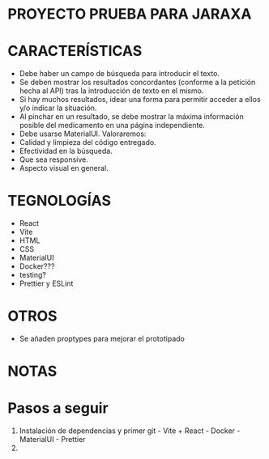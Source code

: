
# PROYECTO PRUEBA PARA JARAXA

# CARACTERÍSTICAS

  - Debe haber un campo de búsqueda para introducir el texto.
  - Se deben mostrar los resultados concordantes (conforme a la petición hecha al API) tras la introducción de texto en el mismo.
  - Si hay muchos resultados, idear una forma para permitir acceder a ellos y/o indicar la situación.
  - Al pinchar en un resultado, se debe mostrar la máxima información posible del medicamento en una página independiente.
  - Debe usarse MaterialUI.
Valoraremos:
  - Calidad y limpieza del código entregado.
  - Efectividad en la búsqueda.
  - Que sea responsive.
  - Aspecto visual en general.

# TEGNOLOGÍAS
  - React
  - Vite
  - HTML
  - CSS
  - MaterialUI
  - Docker???
  - testing?
  - Prettier y ESLint

# OTROS
  - Se añaden proptypes para mejorar el prototipado

# NOTAS

# Pasos a seguir
  1) Instalación de dependencias y primer git
    - Vite + React
    - Docker 
    - MaterialUI
    - Prettier
  2) 
